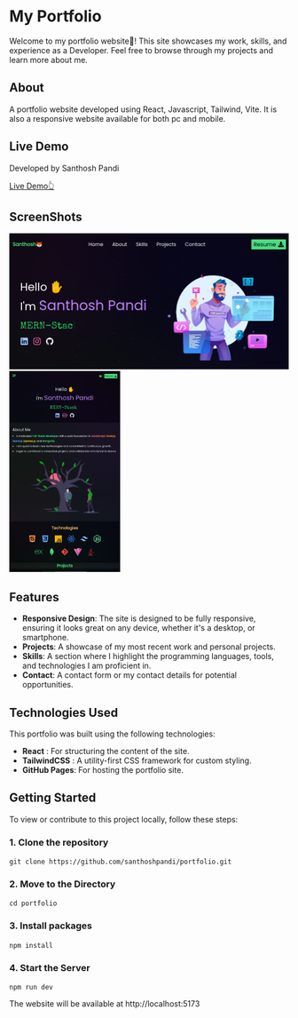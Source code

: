 # My Portfolio

Welcome to my portfolio website👋! This site showcases my work, skills, and experience as a Developer. Feel free to browse through my projects and learn more about me.

## About
A portfolio website developed using React, Javascript, Tailwind, Vite. It is also a responsive website available for both pc and mobile. 

## Live Demo

Developed by Santhosh Pandi

[Live Demo👆](https://santhoshpandi.github.io/portfolio/)

## ScreenShots
<img src="src/assets/screenshots/pc_view.png" />
<img src="src/assets/screenshots/mobile_view.png" width="200" />

## Features

- **Responsive Design**: The site is designed to be fully responsive, ensuring it looks great on any device, whether it's a desktop, or smartphone.
- **Projects**: A showcase of my most recent work and personal projects.
- **Skills**: A section where I highlight the programming languages, tools, and technologies I am proficient in.
- **Contact**: A contact form or my contact details for potential opportunities.

## Technologies Used

This portfolio was built using the following technologies:

- **React** : For structuring the content of the site.
- **TailwindCSS** : A utility-first CSS framework for custom styling.
- **GitHub Pages**: For hosting the portfolio site.

## Getting Started

To view or contribute to this project locally, follow these steps:

### 1. Clone the repository

  ```
  git clone https://github.com/santhoshpandi/portfolio.git
  ```
### 2. Move to the Directory
  ```
  cd portfolio
  ```
### 3. Install packages
  ```
  npm install
  ```
### 4. Start the Server
  ```
  npm run dev
  ```

  The website will be available at http://localhost:5173






